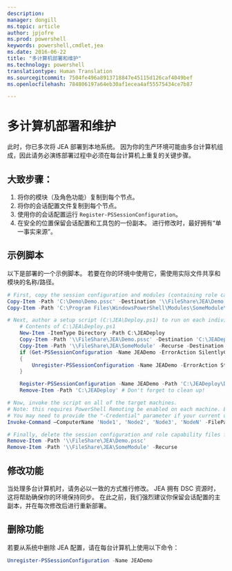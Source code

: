 ```yaml
---
description: 
manager: dongill
ms.topic: article
author: jpjofre
ms.prod: powershell
keywords: powershell,cmdlet,jea
ms.date: 2016-06-22
title: "多计算机部署和维护"
ms.technology: powershell
translationtype: Human Translation
ms.sourcegitcommit: 7504fe496a8913718847e45115d126caf4049bef
ms.openlocfilehash: 784806197a64eb30af1ecea4af55575434ce7b87

---
```


# 多计算机部署和维护
此时，你已多次将 JEA 部署到本地系统。
因为你的生产环境可能由多台计算机组成，因此请务必演练部署过程中必须在每台计算机上重复的关键步骤。

## 大致步骤：
1.  将你的模块（及角色功能）复制到每个节点。
2.  将你的会话配置文件复制到每个节点。
3.  使用你的会话配置运行 `Register-PSSessionConfiguration`。
4.  在安全的位置保留会话配置和工具包的一份副本。
进行修改时，最好拥有“单一事实来源”。

## 示例脚本
以下是部署的一个示例脚本。
若要在你的环境中使用它，需使用实际文件共享和模块的名称/路径。
```PowerShell
# First, copy the session configuration and modules (containing role capability files) onto a file share you have access to.
Copy-Item -Path 'C:\Demo\Demo.pssc' -Destination '\\FileShare\JEA\Demo.pssc'
Copy-Item -Path 'C:\Program Files\WindowsPowerShell\Modules\SomeModule\' -Recurse -Destination '\\FileShare\JEA\SomeModule'

# Next, author a setup script (C:\JEA\Deploy.ps1) to run on each individual node
    # Contents of C:\JEA\Deploy.ps1
    New-Item -ItemType Directory -Path C:\JEADeploy
    Copy-Item -Path '\\FileShare\JEA\Demo.pssc' -Destination 'C:\JEADeploy\'
    Copy-Item -Path '\\FileShare\JEA\SomeModule' -Recurse -Destination 'C:\Program Files\WindowsPowerShell\Modules' # Remember, Role Capability Files are found in modules
    if (Get-PSSessionConfiguration -Name JEADemo -ErrorAction SilentlyContinue)
    {
        Unregister-PSSessionConfiguration -Name JEADemo -ErrorAction Stop
    }

    Register-PSSessionConfiguration -Name JEADemo -Path 'C:\JEADeploy\Demo.pssc'
    Remove-Item -Path 'C:\JEADeploy' # Don't forget to clean up!

# Now, invoke the script on all of the target machines.
# Note: this requires PowerShell Remoting be enabled on each machine. Enabling PowerShell remoting is a requirement to use JEA as well.
# You may need to provide the "-Credential" parameter if your current user account does not have admin permissions on these machines.
Invoke-Command –ComputerName 'Node1', 'Node2', 'Node3', 'NodeN' -FilePath 'C:\JEA\Deploy.ps1'

# Finally, delete the session configuration and role capability files from the file share.
Remove-Item -Path '\\FileShare\JEA\Demo.pssc'
Remove-Item -Path '\\FileShare\JEA\SomeModule' -Recurse
```
## 修改功能
当处理多台计算机时，请务必以一致的方式推行修改。
JEA 拥有 DSC 资源时，这将帮助确保你的环境保持同步。
在此之前，我们强烈建议你保留会话配置的主副本，并在每次修改后进行重新部署。

## 删除功能
若要从系统中删除 JEA 配置，请在每台计算机上使用以下命令：
```PowerShell
Unregister-PSSessionConfiguration -Name JEADemo
```




<!--HONumber=Jul16_HO1-->



